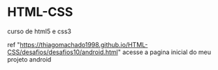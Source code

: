 # HTML-CSS
 curso de html5 e css3

<a> ref "https://thiagomachado1998.github.io/HTML-CSS/desafios/desafios10/android.html" </a> acesse a pagina inicial do meu projeto android